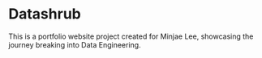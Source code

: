 # Datashrub

This is a portfolio website project created for Minjae Lee, showcasing the journey breaking into Data Engineering.
